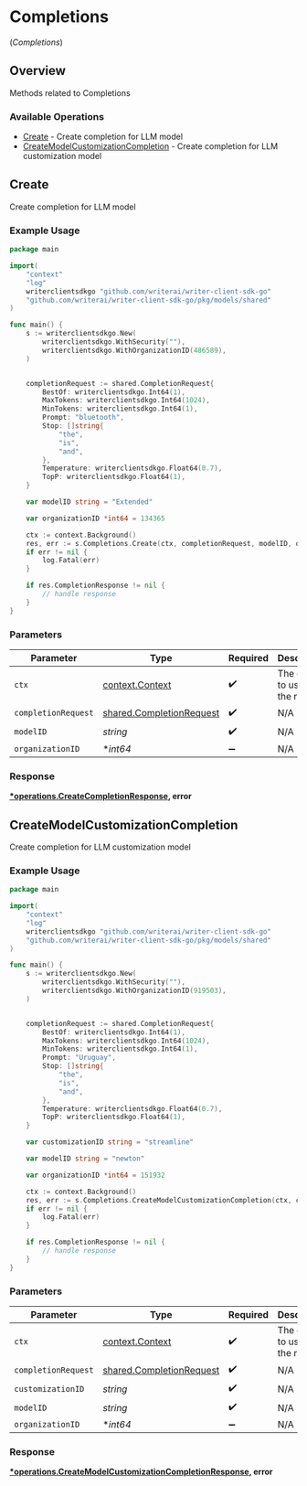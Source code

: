 # Completions
(*Completions*)

## Overview

Methods related to Completions

### Available Operations

* [Create](#create) - Create completion for LLM model
* [CreateModelCustomizationCompletion](#createmodelcustomizationcompletion) - Create completion for LLM customization model

## Create

Create completion for LLM model

### Example Usage

```go
package main

import(
	"context"
	"log"
	writerclientsdkgo "github.com/writerai/writer-client-sdk-go"
	"github.com/writerai/writer-client-sdk-go/pkg/models/shared"
)

func main() {
    s := writerclientsdkgo.New(
        writerclientsdkgo.WithSecurity(""),
        writerclientsdkgo.WithOrganizationID(486589),
    )


    completionRequest := shared.CompletionRequest{
        BestOf: writerclientsdkgo.Int64(1),
        MaxTokens: writerclientsdkgo.Int64(1024),
        MinTokens: writerclientsdkgo.Int64(1),
        Prompt: "bluetooth",
        Stop: []string{
            "the",
            "is",
            "and",
        },
        Temperature: writerclientsdkgo.Float64(0.7),
        TopP: writerclientsdkgo.Float64(1),
    }

    var modelID string = "Extended"

    var organizationID *int64 = 134365

    ctx := context.Background()
    res, err := s.Completions.Create(ctx, completionRequest, modelID, organizationID)
    if err != nil {
        log.Fatal(err)
    }

    if res.CompletionResponse != nil {
        // handle response
    }
}
```

### Parameters

| Parameter                                                            | Type                                                                 | Required                                                             | Description                                                          |
| -------------------------------------------------------------------- | -------------------------------------------------------------------- | -------------------------------------------------------------------- | -------------------------------------------------------------------- |
| `ctx`                                                                | [context.Context](https://pkg.go.dev/context#Context)                | :heavy_check_mark:                                                   | The context to use for the request.                                  |
| `completionRequest`                                                  | [shared.CompletionRequest](../../models/shared/completionrequest.md) | :heavy_check_mark:                                                   | N/A                                                                  |
| `modelID`                                                            | *string*                                                             | :heavy_check_mark:                                                   | N/A                                                                  |
| `organizationID`                                                     | **int64*                                                             | :heavy_minus_sign:                                                   | N/A                                                                  |


### Response

**[*operations.CreateCompletionResponse](../../models/operations/createcompletionresponse.md), error**


## CreateModelCustomizationCompletion

Create completion for LLM customization model

### Example Usage

```go
package main

import(
	"context"
	"log"
	writerclientsdkgo "github.com/writerai/writer-client-sdk-go"
	"github.com/writerai/writer-client-sdk-go/pkg/models/shared"
)

func main() {
    s := writerclientsdkgo.New(
        writerclientsdkgo.WithSecurity(""),
        writerclientsdkgo.WithOrganizationID(919503),
    )


    completionRequest := shared.CompletionRequest{
        BestOf: writerclientsdkgo.Int64(1),
        MaxTokens: writerclientsdkgo.Int64(1024),
        MinTokens: writerclientsdkgo.Int64(1),
        Prompt: "Uruguay",
        Stop: []string{
            "the",
            "is",
            "and",
        },
        Temperature: writerclientsdkgo.Float64(0.7),
        TopP: writerclientsdkgo.Float64(1),
    }

    var customizationID string = "streamline"

    var modelID string = "newton"

    var organizationID *int64 = 151932

    ctx := context.Background()
    res, err := s.Completions.CreateModelCustomizationCompletion(ctx, completionRequest, customizationID, modelID, organizationID)
    if err != nil {
        log.Fatal(err)
    }

    if res.CompletionResponse != nil {
        // handle response
    }
}
```

### Parameters

| Parameter                                                            | Type                                                                 | Required                                                             | Description                                                          |
| -------------------------------------------------------------------- | -------------------------------------------------------------------- | -------------------------------------------------------------------- | -------------------------------------------------------------------- |
| `ctx`                                                                | [context.Context](https://pkg.go.dev/context#Context)                | :heavy_check_mark:                                                   | The context to use for the request.                                  |
| `completionRequest`                                                  | [shared.CompletionRequest](../../models/shared/completionrequest.md) | :heavy_check_mark:                                                   | N/A                                                                  |
| `customizationID`                                                    | *string*                                                             | :heavy_check_mark:                                                   | N/A                                                                  |
| `modelID`                                                            | *string*                                                             | :heavy_check_mark:                                                   | N/A                                                                  |
| `organizationID`                                                     | **int64*                                                             | :heavy_minus_sign:                                                   | N/A                                                                  |


### Response

**[*operations.CreateModelCustomizationCompletionResponse](../../models/operations/createmodelcustomizationcompletionresponse.md), error**


